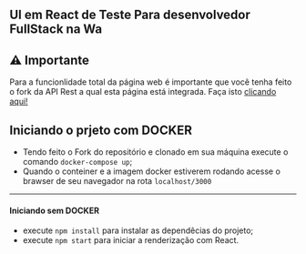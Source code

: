 ## UI em React de Teste Para desenvolvedor FullStack na Wa

## :warning: Importante 

Para a funcionlidade total da página web é importante que você tenha feito o fork da API Rest a qual esta página está integrada. Faça isto [clicando aqui!](https://github.com/moabebatista/back_end_psel_Wa)

## Iniciando o prjeto com DOCKER

- Tendo feito o Fork do repositório e clonado em sua máquina execute o comando `docker-compose up`;
- Quando o conteiner e a imagem docker estiverem rodando acesse o brawser de seu navegador na rota `localhost/3000`

---

#### Iniciando sem DOCKER

- execute `npm install` para instalar as dependêcias do projeto;
- execute `npm start` para iniciar a renderização com React.
